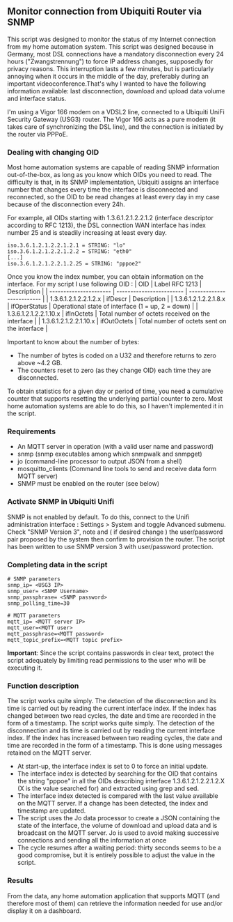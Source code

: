 ## Monitor connection from Ubiquiti Router via SNMP

This script was designed to monitor the status of my Internet connection from my home automation system. This script was designed because in Germany, most DSL connections have a mandatory disconnection every 24 hours ("Zwangstrennung") to force IP address changes, supposedly for privacy reasons. This interruption lasts a few minutes, but is particularly annoying when it occurs in the middle of the day, preferably during an important videoconference.That's why I wanted to have the following information available: last disconnection, download and upload data volume and interface status.

I'm using a Vigor 166 modem on a VDSL2 line, connected to a Ubiquiti UniFi Security Gateway (USG3) router. The Vigor 166 acts as a pure modem (it takes care of synchronizing the DSL line), and the connection is initiated by the router via PPPoE.

### Dealing with changing OID

Most home automation systems are capable of reading SNMP information out-of-the-box, as long as you know which OIDs you need to read. The difficulty is that, in its SNMP implementation, Ubiquiti assigns an interface number that changes every time the interface is disconnected and reconnected, so the OID to be read changes at least every day in my case because of the disconnection every 24h. 

For example, all OIDs starting with 1.3.6.1.2.1.2.2.1.2 (interface descriptor according to RFC 1213), the DSL connection WAN interface has index number 25 and is steadily increasing at least every day.

```
iso.3.6.1.2.1.2.2.1.2.1 = STRING: "lo"
iso.3.6.1.2.1.2.2.1.2.2 = STRING: "eth0"  
[...]
iso.3.6.1.2.1.2.2.1.2.25 = STRING: "pppoe2"
```

Once you know the index number, you can obtain information on the interface. For my script I use following OID :
| OID                    | Label RFC 1213           | Description               |
| ---------------------- | ------------------------ | ------------------------- |
| 1.3.6.1.2.1.2.2.1.2.x  | ifDescr                  | Description               |
| 1.3.6.1.2.1.2.2.1.8.x  | ifOperStatus             | Operational state of interface (1 = up, 2 = down) |
| 1.3.6.1.2.1.2.2.1.10.x  | ifInOctets             | Total number of octets received on the interface |
| 1.3.6.1.2.1.2.2.1.10.x  | ifOutOctets             | Total number of octets sent on the interface |

Important to know about the number of bytes:
- The number of bytes is coded on a U32 and therefore returns to zero above ~4.2 GB. 
- The counters reset to zero (as they change OID) each time they are disconnected.

To obtain statistics for a given day or period of time, you need a cumulative counter that supports resetting the underlying partial counter to zero. Most home automation systems are able to do this, so I haven't implemented it in the script.

### Requirements
- An MQTT server in operation (with a valid user name and password)
- snmp (snmp executables among which snmpwalk and snmpget)
- jo (command-line processor to output JSON from a shell)
- mosquitto_clients (Command line tools to send and receive data form MQTT server)
- SNMP must be enabled on the router (see below)

### Activate SNMP in Ubiquiti Unifi
SNMP is not enabled by default. To do this, connect to the Unifi administration interface : Settings > System and toggle Advanced submenu. Check "SNMP Version 3", note and ( if desired change ) the user/password pair proposed by the system then confirm to provision the router. The script has been written to use SNMP version 3 with user/password protection.

### Completing data in the script
```
# SNMP parameters
snmp_ip= <USG3 IP>
snmp_user= <SNMP Username>
snmp_passphrase= <SNMP password>
snmp_polling_time=30

# MQTT parameters
mqtt_ip= <MQTT server IP>
mqtt_user=<MQTT user>
mqtt_passphrase=<MQTT password>
mqtt_topic_prefix=<MQTT topic prefix>
```
**Important**: Since the script contains passwords in clear text, protect the script adequately by limiting read permissions to the user who will be executing it.

### Function description
The script works quite simply. The detection of the disconnection and its time is carried out by reading the current interface index. If the index has changed between two read cycles, the date and time are recorded in the form of a timestamp.
The script works quite simply. The detection of the disconnection and its time is carried out by reading the current interface index. If the index has increased between two reading cycles, the date and time are recorded in the form of a timestamp. This is done using messages retained on the MQTT server.

- At start-up, the interface index is set to 0 to force an initial update.
- The interface index is detected by searching for the OID that contains the string "pppoe" in all the OIDs describing interface 1.3.6.1.2.1.2.2.1.2.X (X is the value searched for) and extracted using grep and sed.
- The interface index detected is compared with the last value available on the MQTT server. If a change has been detected, the index and timestamp are updated.
- The script uses the Jo data processor to create a JSON containing the state of the interface, the volume of download and upload data and is broadcast on the MQTT server. Jo is used to avoid making successive connections and sending all the information at once
- The cycle resumes after a waiting period: thirty seconds seems to be a good compromise, but it is entirely possible to adjust the value in the script.
  
### Results
From the data, any home automation application that supports MQTT (and therefore most of them) can retrieve the information needed for use and/or display it on a dashboard.
